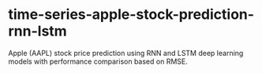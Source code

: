 # time-series-apple-stock-prediction-rnn-lstm
Apple (AAPL) stock price prediction using RNN and LSTM deep learning models with performance comparison based on RMSE.
